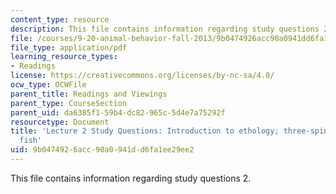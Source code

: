 ```yaml
---
content_type: resource
description: This file contains information regarding study questions 2.
file: /courses/9-20-animal-behavior-fall-2013/9b0474926acc90a0941dd6fa1ee29ee2_MIT9_20F13_L2_Qs.pdf
file_type: application/pdf
learning_resource_types:
- Readings
license: https://creativecommons.org/licenses/by-nc-sa/4.0/
ocw_type: OCWFile
parent_title: Readings and Viewings
parent_type: CourseSection
parent_uid: da6385f1-59b4-dc82-965c-5d4e7a75292f
resourcetype: Document
title: 'Lecture 2 Study Questions: Introduction to ethology; three-spined stickleback
  fish'
uid: 9b047492-6acc-90a0-941d-d6fa1ee29ee2
---
```

This file contains information regarding study questions 2.